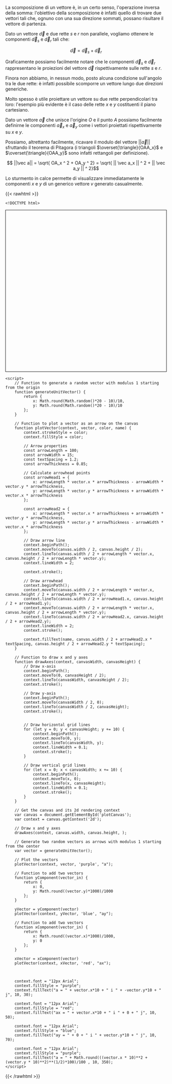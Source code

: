 La scomposizione di un vettore è, in un certo senso, l'operazione inversa della somma: l'obiettivo della scomposizione è infatti quello di trovare due vettori tali che, ognuno con una sua direzione sommati, possano risultare il vettore di partenza.

Dato un vettore $\vec d$ e due rette $s$ e $r$ non parallele, vogliamo ottenere le componenti $\vec d_s$ e $\vec d_r$ tali che:

$$ \vec d = \vec d_s + \vec d_r $$

Graficamente possiamo facilmente notare che le componenti $\vec d_s$ e $\vec d_r$ rappresentano le proiezioni del vettore $\vec d$ rispettivamente sulle rette $s$ e $r$.

Finora non abbiamo, in nessun modo, posto alcuna condizione sull'angolo tra le due rette: è infatti possibile scomporre un vettore lungo due direzioni generiche.

Molto spesso è utile proiettare un vettore su due rette perpendicolari tra loro: l'esempio più evidente è il caso delle rette $x$ e $y$ costituenti il piano cartesiano.

Dato un vettore $\vec a$ che unisce l'origine $O$ e il punto $A$ possiamo facilmente definirne le componenti $\vec a_x$ e $\vec a_y$ come i vettori proiettati rispettivamente su $x$ e $y$.

Possiamo, altrettanto facilmente, ricavare il modulo del vettore $||\vec a||$ sfruttando il teorema di Pitagora (i triangoli $\overset{\triangle}{OAA_x}$ e $\overset{\triangle}{OAA_y}$ sono infatti rettangoli per definizione).

$$ ||\vec a|| = \sqrt{ OA_x ^ 2 + OA_y ^ 2} = \sqrt{ || \vec a_x || ^ 2 + || \vec a_y || ^ 2}$$

Lo sturmento in calce permette di visualizzare immediatamente le componenti $x$ e $y$ di un generico vettore $v$ generato casualmente.

{{< rawhtml >}}

	<!DOCTYPE html>
<html lang="en">
<head>
    <meta charset="UTF-8">
    <meta name="viewport" content="width=device-width, initial-scale=1.0">
    <title>Scomposizione di vettore</title>
    <style>
        canvas {
            border: 1px solid #000;
            padding-left: 0;
            padding-right: 0;
            margin-left: auto;
            margin-right: auto;
            display: block;
        }
    </style>
</head>
<body>
    <canvas id="plotCanvas" width="400" height="400"></canvas>

    <script>
        // Function to generate a random vector with modulus 1 starting from the origin
        function generateUnitVector() {
            return {
                x: Math.round(Math.random()*20 - 10)/10,
                y: Math.round(Math.random()*20 - 10)/10
            };
        }

        // Function to plot a vector as an arrow on the canvas
        function plotVector(context, vector, color, name) {
            context.strokeStyle = color;
            context.fillStyle = color;

            // Arrow properties
            const arrowLength = 100;
            const arrowWidth = 15;
            const textSpacing = 1.2;
            const arrowThickness = 0.85;

            // Calculate arrowhead points
            const arrowHead1 = {
                x: arrowLength * vector.x * arrowThickness - arrowWidth * vector.y * arrowThickness,
                y: arrowLength * vector.y * arrowThickness + arrowWidth * vector.x * arrowThickness
            };

            const arrowHead2 = {
                x: arrowLength * vector.x * arrowThickness + arrowWidth * vector.y * arrowThickness,
                y: arrowLength * vector.y * arrowThickness - arrowWidth * vector.x * arrowThickness
            };

            // Draw arrow line
            context.beginPath();
            context.moveTo(canvas.width / 2, canvas.height / 2);
            context.lineTo(canvas.width / 2 + arrowLength * vector.x, canvas.height / 2 + arrowLength * vector.y);
            context.lineWidth = 2;

            context.stroke();

            // Draw arrowhead
            context.beginPath();
            context.moveTo(canvas.width / 2 + arrowLength * vector.x, canvas.height / 2 + arrowLength * vector.y);
            context.lineTo(canvas.width / 2 + arrowHead1.x, canvas.height / 2 + arrowHead1.y);
            context.moveTo(canvas.width / 2 + arrowLength * vector.x, canvas.height / 2 + arrowLength * vector.y);
            context.lineTo(canvas.width / 2 + arrowHead2.x, canvas.height / 2 + arrowHead2.y);
            context.lineWidth = 2;
            context.stroke();

            context.fillText(name, canvas.width / 2 + arrowHead2.x * textSpacing, canvas.height / 2 + arrowHead2.y * textSpacing); 
        }

        // Function to draw x and y axes
        function drawAxes(context, canvasWidth, canvasHeight) {
            // Draw x-axis
            context.beginPath();
            context.moveTo(0, canvasHeight / 2);
            context.lineTo(canvasWidth, canvasHeight / 2);
            context.stroke();

            // Draw y-axis
            context.beginPath();
            context.moveTo(canvasWidth / 2, 0);
            context.lineTo(canvasWidth / 2, canvasHeight);
            context.stroke();


            // Draw horizontal grid lines
            for (let y = 0; y < canvasHeight; y += 10) {
                context.beginPath();
                context.moveTo(0, y);
                context.lineTo(canvasWidth, y);
                context.lineWidth = 0.1;
                context.stroke();
            }

            // Draw vertical grid lines
            for (let x = 0; x < canvasWidth; x += 10) {
                context.beginPath();
                context.moveTo(x, 0);
                context.lineTo(x, canvasHeight);
                context.lineWidth = 0.1;
                context.stroke();
            }
        }

        // Get the canvas and its 2d rendering context
        var canvas = document.getElementById('plotCanvas');
        var context = canvas.getContext('2d');

        // Draw x and y axes
        drawAxes(context, canvas.width, canvas.height, );

        // Generate two random vectors as arrows with modulus 1 starting from the center
        var vector = generateUnitVector();

        // Plot the vectors
        plotVector(context, vector, 'purple', "a");

        // Function to add two vectors
        function yComponent(vector_in) {
            return {
                x: 0,
                y: Math.round((vector.y)*1000)/1000
            };
        }

        yVector = yComponent(vector)
        plotVector(context, yVector, 'blue', "ay");

        // Function to add two vectors
        function xComponent(vector_in) {
            return {
                x: Math.round((vector.x)*1000)/1000,
                y: 0
            };
        }

        xVector = xComponent(vector)
        plotVector(context, xVector, 'red', "ax");



        context.font = "12px Arial";
        context.fillStyle = "purple";
        context.fillText("a = " + vector.x*10 + " i " + -vector.y*10 + " j", 10, 30); 
        
        context.font = "12px Arial";
        context.fillStyle = "red";
        context.fillText("ax = " + vector.x*10 + " i " + 0 + " j", 10, 50); 
        
        context.font = "12px Arial";
        context.fillStyle = "blue";
        context.fillText("ay = " + 0 + " i " + vector.y*10 + " j", 10, 70); 

        context.font = "12px Arial";
        context.fillStyle = "purple";
        context.fillText("a = " + Math.round(((vector.x * 10)**2 + (vector.y * 10)**2)**(1/2)*100)/100 , 10, 350); 
    </script>
</body>
</html>


{{< /rawhtml >}}